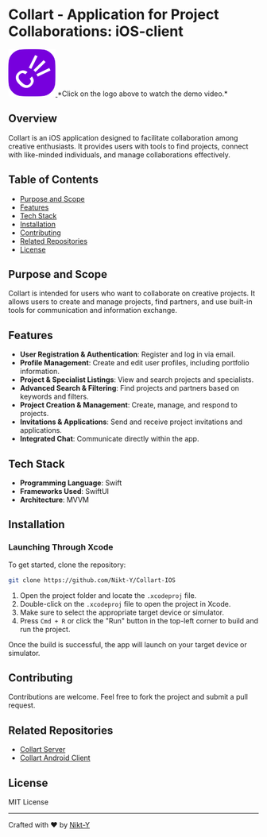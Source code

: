 # Collart - Application for Project Collaborations: iOS-client

<a href="https://disk.yandex.ru/i/cQNVJy1wTkY3Pw">
  <img src="/ReadMeFiles/logo.png" width="95" height="95">
</a>
*Click on the logo above to watch the demo video.*


## Overview

Collart is an iOS application designed to facilitate collaboration among creative enthusiasts. It provides users with tools to find projects, connect with like-minded individuals, and manage collaborations effectively.

## Table of Contents

- [Purpose and Scope](#purpose-and-scope)
- [Features](#features)
- [Tech Stack](#tech-stack)
- [Installation](#installation)
- [Contributing](#contributing)
- [Related Repositories](#related-repositories)
- [License](#license)

## Purpose and Scope
Collart is intended for users who want to collaborate on creative projects. It allows users to create and manage projects, find partners, and use built-in tools for communication and information exchange.

## Features

- **User Registration & Authentication**: Register and log in via email.
- **Profile Management**: Create and edit user profiles, including portfolio information.
- **Project & Specialist Listings**: View and search projects and specialists.
- **Advanced Search & Filtering**: Find projects and partners based on keywords and filters.
- **Project Creation & Management**: Create, manage, and respond to projects.
- **Invitations & Applications**: Send and receive project invitations and applications.
- **Integrated Chat**: Communicate directly within the app.

## Tech Stack

- **Programming Language**: Swift
- **Frameworks Used**: SwiftUI
- **Architecture**: MVVM

## Installation

### Launching Through Xcode

To get started, clone the repository:
```bash
git clone https://github.com/Nikt-Y/Collart-IOS
```

1. Open the project folder and locate the `.xcodeproj` file.
2. Double-click on the `.xcodeproj` file to open the project in Xcode.
3. Make sure to select the appropriate target device or simulator.
4. Press `Cmd + R` or click the "Run" button in the top-left corner to build and run the project.

Once the build is successful, the app will launch on your target device or simulator.

## Contributing

Contributions are welcome. Feel free to fork the project and submit a pull request.

## Related Repositories

- [Collart Server](https://github.com/VladVelik/Collart-API)
- [Collart Android Client](https://github.com/Sin-eglazka/Collart-Android)

## License

MIT License

---

Crafted with :heart: by [Nikt-Y](https://github.com/Nikt-Y)
